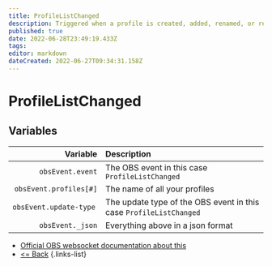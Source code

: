 ```yaml
---
title: ProfileListChanged
description: Triggered when a profile is created, added, renamed, or removed.
published: true
date: 2022-06-28T23:49:19.433Z
tags: 
editor: markdown
dateCreated: 2022-06-27T09:34:31.158Z
---
```


# ProfileListChanged

## Variables

| Variable | Description |
|---------:|:------------|
| `obsEvent.event` | The OBS event in this case `ProfileListChanged`
| `obsEvent.profiles[#]` | The name of all your profiles
| `obsEvent.update-type	` | The update type of the OBS event in this case `ProfileListChanged`
| `obsEvent._json` | Everything above in a json format
* [Official OBS websocket documentation about this](https://github.com/obsproject/obs-websocket/blob/4.x-current/docs/generated/protocol.md#profilelistchanged)
* [<= Back](/en/Integrations/OBS/OBS-Events)
{.links-list}